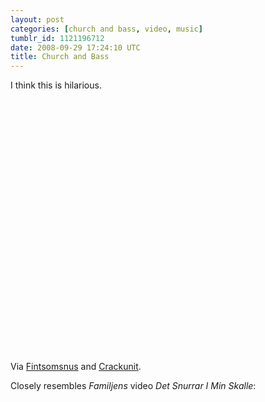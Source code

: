 ```yaml
---
layout: post
categories: [church and bass, video, music]
tumblr_id: 1121196712
date: 2008-09-29 17:24:10 UTC
title: Church and Bass
---
```


I think this is hilarious.

<object width="500" height="405"><param name="movie" value="http://www.youtube.com/v/TQdIiEUFtqk&hl=en&fs=1"></param><param name="allowFullScreen" value="true"></param><embed src="http://www.youtube.com/v/TQdIiEUFtqk&hl=en&fs=1&rel=0" type="application/x-shockwave-flash" allowfullscreen="true" width="500" height="405"></embed></object>

Via <a href="http://fintsomsnus.com/2008/09/28/more-church-and-bass">Fintsomsnus</a> and <a href="http://www.crackunit.com/2008/09/26/more-church-and-bass/">Crackunit</a>.

Closely resembles <em>Familjens</em> video <em>Det Snurrar I Min Skalle</em>:

<object width="500" height="375">	<param name="allowfullscreen" value="true" />	<param name="allowscriptaccess" value="always" />	<param name="movie" value="http://vimeo.com/moogaloop.swf?clip_id=807672&amp;server=vimeo.com&amp;show_title=1&amp;show_byline=1&amp;show_portrait=0&amp;color=ff4f1f&amp;fullscreen=1" />	<embed src="http://vimeo.com/moogaloop.swf?clip_id=807672&amp;server=vimeo.com&amp;show_title=1&amp;show_byline=1&amp;show_portrait=0&amp;color=ff4f1f&amp;fullscreen=1" type="application/x-shockwave-flash" allowfullscreen="true" allowscriptaccess="always" width="500" height="375"></embed></object>
